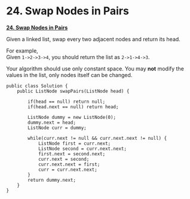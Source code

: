 # 24. Swap Nodes in Pairs

[**24. Swap Nodes in Pairs**](https://leetcode.com/problems/swap-nodes-in-pairs/description/)

Given a linked list, swap every two adjacent nodes and return its head.

For example,  
Given `1->2->3->4`, you should return the list as `2->1->4->3`.

Your algorithm should use only constant space. You may **not** modify the values in the list, only nodes itself can be changed.

```text
public class Solution {
    public ListNode swapPairs(ListNode head) {

        if(head == null) return null;
        if(head.next == null) return head;

        ListNode dummy = new ListNode(0);
        dummy.next = head;
        ListNode curr = dummy;

        while(curr.next != null && curr.next.next != null) {
            ListNode first = curr.next;
            ListNode second = curr.next.next;
            first.next = second.next;
            curr.next = second;
            curr.next.next = first;
            curr = curr.next.next;
        }
        return dummy.next;
    }
}
```

